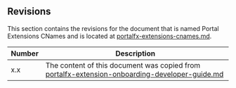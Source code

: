 <a name="portalfxExtensionsCnamesRevisions"></a>
<!-- link to this document is [portalfx-extensions-cnames-revisions.md]()
-->

<a name="revisions"></a>
## Revisions

This section contains the revisions for the document that is named Portal Extensions CNames and is located at 
[portalfx-extensions-cnames.md](portalfx-extensions-cnames.md).

<!-- TODO:  Do we always want to retain the link, or the document name? We need a consistent way to track how the content has moved from doc to doc.  The word "copied" can be changed to "removed" when the content in the original doc is replaced with a link to this one. -->

| Number | Description |
| --- | --- |
| x.x |  The content of this document was copied from [portalfx-extension-onboarding-developer-guide.md](portalfx-extension-onboarding-developer-guide.md) |